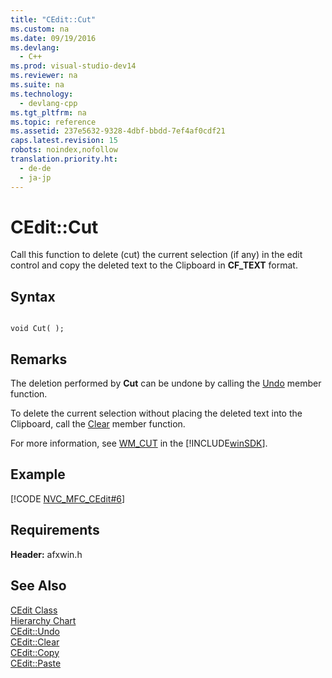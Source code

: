 ```yaml
---
title: "CEdit::Cut"
ms.custom: na
ms.date: 09/19/2016
ms.devlang: 
  - C++
ms.prod: visual-studio-dev14
ms.reviewer: na
ms.suite: na
ms.technology: 
  - devlang-cpp
ms.tgt_pltfrm: na
ms.topic: reference
ms.assetid: 237e5632-9328-4dbf-bbdd-7ef4af0cdf21
caps.latest.revision: 15
robots: noindex,nofollow
translation.priority.ht: 
  - de-de
  - ja-jp
---
```

# CEdit::Cut
Call this function to delete (cut) the current selection (if any) in the edit control and copy the deleted text to the Clipboard in **CF_TEXT** format.  
  
## Syntax  
  
```  
  
void Cut( );  
```  
  
## Remarks  
 The deletion performed by **Cut** can be undone by calling the [Undo](../vs140/CEdit--Undo.md) member function.  
  
 To delete the current selection without placing the deleted text into the Clipboard, call the [Clear](../vs140/CEdit--Clear.md) member function.  
  
 For more information, see [WM_CUT](http://msdn.microsoft.com/library/windows/desktop/ms649023) in the [!INCLUDE[winSDK](../vs140/includes/winSDK_md.md)].  
  
## Example  
 [!CODE [NVC_MFC_CEdit#6](../CodeSnippet/VS_Snippets_Cpp/NVC_MFC_CEdit#6)]  
  
## Requirements  
 **Header:** afxwin.h  
  
## See Also  
 [CEdit Class](../vs140/CEdit-Class.md)   
 [Hierarchy Chart](../vs140/Hierarchy-Chart.md)   
 [CEdit::Undo](../vs140/CEdit--Undo.md)   
 [CEdit::Clear](../vs140/CEdit--Clear.md)   
 [CEdit::Copy](../vs140/CEdit--Copy.md)   
 [CEdit::Paste](../vs140/CEdit--Paste.md)